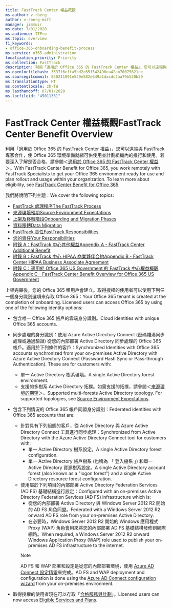 ```yaml
---
title: FastTrack Center 權益概觀
ms.author: v-rberg
author: v-rberg-msft
manager: jimmuir
ms.date: 7/01/2020
ms.audience: ITPro
ms.topic: overview
f1_keywords:
- office-365-onboarding-benefit-process
ms.service: o365-administration
localization_priority: Priority
ms.collection: FastTrack
description: 利用「適用於 Office 365 的 FastTrack Center 權益」，您可以遠端與 FastTrack 專家合作，使 Office 365 環境準備就緒可供使用並計劃組織內的推行和使用。若要深入了解是否合格，請參閱＜適用於 Office 365 的 FastTrack Center 權益＞。
ms.openlocfilehash: 3537f6effa5bd2c65f542496ea42ab70075621ce
ms.sourcegitcommit: 850211891e549e582e649a1dacdc2aa79b520b39
ms.translationtype: HT
ms.contentlocale: zh-TW
ms.lasthandoff: 07/01/2020
ms.locfileid: "45011331"
---
```

# <a name="fasttrack-center-benefit-overview"></a><span data-ttu-id="cb301-104">FastTrack Center 權益概觀</span><span class="sxs-lookup"><span data-stu-id="cb301-104">FastTrack Center Benefit Overview</span></span>

<span data-ttu-id="cb301-p102">利用「適用於 Office 365 的 FastTrack Center 權益」，您可以遠端與 FastTrack 專家合作，使 Office 365 環境準備就緒可供使用並計劃組織內的推行和使用。若要深入了解是否合格，請參閱＜[適用於 Office 365 的 FastTrack Center 權益](O365-fasttrack-benefit-for-office-365.md)＞。</span><span class="sxs-lookup"><span data-stu-id="cb301-p102">With FastTrack Center Benefit for Office 365, you work remotely with FastTrack Specialists to get your Office 365 environment ready for use and plan rollout and usage within your organization. To learn more about eligibility, see [FastTrack Center Benefit for Office 365](O365-fasttrack-benefit-for-office-365.md).</span></span>
  
<span data-ttu-id="cb301-107">我們將說明下列主題：</span><span class="sxs-lookup"><span data-stu-id="cb301-107">We cover the following topics:</span></span>
- [<span data-ttu-id="cb301-108">FastTrack 處理程序</span><span class="sxs-lookup"><span data-stu-id="cb301-108">The FastTrack Process</span></span>](O365-fasttrack-process.md) 
- [<span data-ttu-id="cb301-109">來源環境預期</span><span class="sxs-lookup"><span data-stu-id="cb301-109">Source Environment Expectations</span></span>](O365-source-environment-expectations.md)
- [<span data-ttu-id="cb301-110">上架及移轉階段</span><span class="sxs-lookup"><span data-stu-id="cb301-110">Onboarding and Migration Phases</span></span>](O365-onboarding-and-migration.md)
- [<span data-ttu-id="cb301-111">資料移轉</span><span class="sxs-lookup"><span data-stu-id="cb301-111">Data Migration</span></span>](O365-data-migration.md)
- [<span data-ttu-id="cb301-112">FastTrack 責任</span><span class="sxs-lookup"><span data-stu-id="cb301-112">FastTrack Responsibilities</span></span>](O365-fasttrack-responsibilities.md)
- [<span data-ttu-id="cb301-113">您的責任</span><span class="sxs-lookup"><span data-stu-id="cb301-113">Your Responsibilities</span></span>](O365-your-responsibilities.md) 
- [<span data-ttu-id="cb301-114">附錄 A：FastTrack 中心其他權益</span><span class="sxs-lookup"><span data-stu-id="cb301-114">Appendix A - FastTrack Center Additional Benefit</span></span>](O365-fasttrack-additional-benefits.md)
- [<span data-ttu-id="cb301-115">附錄 B：FastTrack 中心 HIPAA 商業夥伴合約</span><span class="sxs-lookup"><span data-stu-id="cb301-115">Appendix B - FastTrack Center HIPAA Business Associate Agreement</span></span>](O365-hipaa-business-associate-agreement.md)
- [<span data-ttu-id="cb301-116">附錄 C：適用於 Office 365 US Government 的 FastTrack 中心權益概觀</span><span class="sxs-lookup"><span data-stu-id="cb301-116">Appendix C - FastTrack Center Benefit Overview for Office 365 US Government</span></span>](US-Gov-appendix-overview.md)
    
<span data-ttu-id="cb301-p103">上架完畢後，您的 Office 365 租用戶會建立。取得授權的使用者可以使用下列任一個身分識別選項來存取 Office 365：</span><span class="sxs-lookup"><span data-stu-id="cb301-p103">Your Office 365 tenant is created at the completion of onboarding. Licensed users can access Office 365 by using one of the following identity options:</span></span>
- <span data-ttu-id="cb301-119">包含唯一 Office 365 帳戶的雲端身分識別。</span><span class="sxs-lookup"><span data-stu-id="cb301-119">Cloud identities with unique Office 365 accounts.</span></span>
- <span data-ttu-id="cb301-p104">同步處理的身分識別：使用 Azure Active Directory Connect (密碼雜湊同步處理或通過驗證) 從您的內部部署 Active Directory 同步處理的 Office 365 帳戶。適用於下列條件的客戶：</span><span class="sxs-lookup"><span data-stu-id="cb301-p104">Synchronized Identities with Office 365 accounts synchronized from your on-premises Active Directory with Azure Active Directory Connect (Password Hash Sync or Pass-through Authentication). These are for customers with:</span></span>
  - <span data-ttu-id="cb301-122">單一 Active Directory 樹系環境。</span><span class="sxs-lookup"><span data-stu-id="cb301-122">A single Active Directory forest environment.</span></span>
  - <span data-ttu-id="cb301-p105">支援的多樹系 Active Directory 拓撲。如需支援的拓撲，請參閱＜[來源環境的期望](O365-source-environment-expectations.md)＞。</span><span class="sxs-lookup"><span data-stu-id="cb301-p105">Supported multi-forests Active Directory topology. For supported topologies, see [Source Environment Expectations](O365-source-environment-expectations.md).</span></span>
- <span data-ttu-id="cb301-125">包含下列情況的 Office 365 帳戶同盟身分識別：</span><span class="sxs-lookup"><span data-stu-id="cb301-125">Federated identities with Office 365 accounts that are:</span></span>
  - <span data-ttu-id="cb301-126">針對具有下列組態的客戶，從 Active Directory 與 Azure Active Directory Connect 工具進行同步處理︰</span><span class="sxs-lookup"><span data-stu-id="cb301-126">Synchronized from Active Directory with the Azure Active Directory Connect tool for customers with:</span></span>
      - <span data-ttu-id="cb301-127">單一 Active Directory 樹系設定。</span><span class="sxs-lookup"><span data-stu-id="cb301-127">A single Active Directory forest configuration.</span></span>
      - <span data-ttu-id="cb301-128">單一 Active Directory 帳戶樹系 (也稱為 「 登入樹系 」) 和單一 Active Directory 資源樹系設定。</span><span class="sxs-lookup"><span data-stu-id="cb301-128">A single Active Directory account forest (also known as a "logon forest") and a single Active Directory resource forest configuration.</span></span>
  - <span data-ttu-id="cb301-129">使用屬於下列項目的內部部署 Active Directory Federation Services (AD FS) 基礎結構進行設定：</span><span class="sxs-lookup"><span data-stu-id="cb301-129">Configured with an on-premises Active Directory Federation Services (AD FS) infrastructure which is:</span></span>
      - <span data-ttu-id="cb301-130">從您的內部部署 Active Directory 與 Windows Server 2012 R2 開始的 AD FS 角色同盟。</span><span class="sxs-lookup"><span data-stu-id="cb301-130">Federated with a Windows Server 2012 R2 onward AD FS role from your on-premises Active Directory.</span></span>
      - <span data-ttu-id="cb301-131">在必要時，Windows Server 2012 R2 開始的 Windows 應用程式 Proxy (WAP) 角色會用來將您的內部部署 AD FS 基礎結構發佈到網際網路。</span><span class="sxs-lookup"><span data-stu-id="cb301-131">When required, a Windows Server 2012 R2 onward Windows Application Proxy (WAP) role used to publish your on-premises AD FS infrastructure to the internet.</span></span>
    > [!NOTE]
    > <span data-ttu-id="cb301-132">AD FS 和 WAP 部署和設定是從您的內部部署環境，使用 [Azure AD Connect 設定精靈](https://go.microsoft.com/fwlink/?linkid=844794)來完成。</span><span class="sxs-lookup"><span data-stu-id="cb301-132">AD FS and WAP deployment and configuration is done using the [Azure AD Connect configuration wizard](https://go.microsoft.com/fwlink/?linkid=844794) from your on-premises environment.</span></span> 
  
- <span data-ttu-id="cb301-133">取得授權的使用者現在可以存取「[合格服務與計劃](M365-eligible-services-and-plans.md)」。</span><span class="sxs-lookup"><span data-stu-id="cb301-133">Licensed users can now access [Eligible Services and Plans](M365-eligible-services-and-plans.md).</span></span>

